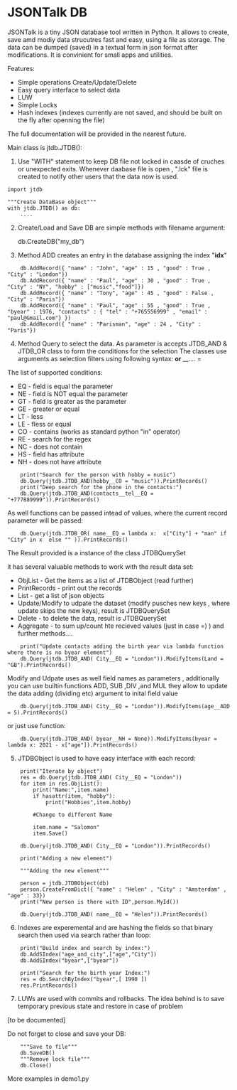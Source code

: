 # JSONTalk DB 

JSONTalk is a tiny JSON database tool written in Python. It allows to create, save amd modiy data strucutres fast and easy, 
using a file as storage. The data can be dumped (saved) in a textual form in json format after modifications. It is convinient
for small apps and utilities.

Features:
- Simple operations Create/Update/Delete
- Easy query interface to select data
- LUW
- Simple Locks
- Hash indexes (indexes currently are not saved, and should be built on the fly after openning the file)

The full documentation will be provided in the nearest future.

Main class is jtdb.JTDB():

1. Use "WITH" statement to keep DB file not locked in caasde of cruches or unexpected exits. Whenever daabase file is open , ".lck" file is created to notify other users that the data now is used.

```
import jtdb

"""Create DataBase object"""
with jtdb.JTDB() as db:
    ....
```

2. Create/Load and Save DB are simple methods with filename argument:
    
    db.CreateDB("my_db")

3. Method ADD creates an entry in the database assigning the index "__idx__"

```
    db.AddRecord({ "name" : "John", "age" : 15 , "good" : True , "City" : "London"})
    db.AddRecord({ "name" : "Paul", "age" : 30 , "good" : True , "City" : "NY", "hobby" : ["music","food"]})
    db.AddRecord({ "name" : "Tony", "age" : 45 , "good" : False , "City" : "Paris"})
    db.AddRecord({ "name" : "Paul", "age" : 55 , "good" : True , "byear" : 1976, "contacts" : { "tel" : "+765556999" , "email" : "paul@Gmail.com"} })
    db.AddRecord({ "name" : "Parisman", "age" : 24 , "City" : "Paris"})
```

4. Method Query to select the data. As parameter is accepts JTDB_AND & JTDB_OR class to form the conditions for the selection
The classes use arguments as selection filters using following syntax:
<field>__<COND> or <field>__<sub-field>__....<COND> = <value>

The list of supported conditions:
* EQ - field is equal the parameter 
* NE - field is NOT equal the parameter 
* GT - field is greater as the parameter 
* GE - greater or equal 
* LT - less
* LE - fless or equal
* CO - contains (works as standard python "in" operator)
* RE - search for the regex
* NC - does not contain 
* HS - field has attribute
* NH - does not have attribute

```
    print("Search for the person with hobby = nusic")
    db.Query(jtdb.JTDB_AND(hobby__CO = "music")).PrintRecords()
    print("Deep search for the phone in the contacts:")
    db.Query(jtdb.JTDB_AND(contacts__tel__EQ = "+777889999")).PrintRecords()
```

As well functions can be passed intead of values. where the current record parameter will be passed:

```
    db.Query(jtdb.JTDB_OR( name__EQ = lambda x:  x["City"] + "man" if "City" in x  else "" )).PrintRecords()
```

The Result provided is a instance of the class JTDBQuerySet

it has several valuable methods to work with the result data set:

* ObjList - Get the items as a list of JTDBObject (read further)
* PrintRecords - print out the records
* List - get a list of json objects
* Update/Modify to udpate the dataset (modify pusches new keys , where update skips the new keys), result is JTDBQuerySet
* Delete - to delete the data, result is JTDBQuerySet
* Aggregate - to sum up/count hte recieved values (just in case =) )
and further methods....

```
    print("Update contacts adding the birth year via lambda function where there is no byear element")
    db.Query(jtdb.JTDB_AND( City__EQ = "London")).ModifyItems(Land = "GB").PrintRecords()
```

Modify and Udpate uses as well field names as parameters , additionally you can use builtin functions ADD, SUB ,DIV ,and MUL
they allow to update the data adding (dividing etc) argument to inital field value

```
    db.Query(jtdb.JTDB_AND( City__EQ = "London")).ModifyItems(age__ADD = 5).PrintRecords()   
```

or just use function:
```    
    db.Query(jtdb.JTDB_AND( byear__NH = None)).ModifyItems(byear = lambda x: 2021 - x["age"]).PrintRecords()
```

5. JTDBObject is used to have easy interface with each record:

```
    print("Iterate by object")
    res = db.Query(jtdb.JTDB_AND( City__EQ = "London"))
    for item in res.ObjList():
        print("Name:",item.name)
        if hasattr(item, "hobby"):
            print("Hobbies",item.hobby)

        #Change to different Name

        item.name = "Salomon"
        item.Save()

    db.Query(jtdb.JTDB_AND( City__EQ = "London")).PrintRecords()

    print("Adding a new element")

    """Adding the new element"""

    person = jtdb.JTDBObject(db)
    person.CreateFromDict({ "name" : "Helen" , "City" : "Amsterdam" , "age" : 33})
    print("New person is there with ID",person.MyId())
    
    db.Query(jtdb.JTDB_AND( name__EQ = "Helen")).PrintRecords()
```

6. Indexes are experemental and are hashing the fields  so that binary search then used via search rather than loop:

```
    print("Build index and search by index:")
    db.AddSIndex("age_and_city",["age","City"])
    db.AddSIndex("byear",["byear"])

    print("Search for the birth year Index:")
    res = db.SearchByIndex("byear",[ 1990 ])
    res.PrintRecords()
```

7. LUWs are used with commits and rollbacks. The idea behind is to save temporary previous state and restore in case of problem


[to be documented]


Do not forget to close and save your DB:

```
    """Save to file"""
    db.SaveDB()
    """Remove lock file"""
    db.Close()
```

More examples in demo1.py
